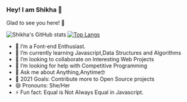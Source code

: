 ### Hey! I am Shikha 👋
Glad to see you here! 🤩

![Shikha's GitHub stats](https://github-readme-stats.vercel.app/api?username=ishikharai&show_icons=true&theme=radical) [![Top Langs](https://github-readme-stats.vercel.app/api/top-langs/?username=ishikharai&langs_count=8&show_icons=true&theme=radical)](https://github.com/ishikharai/github-readme-stats)




- 🔭 I’m a Font-end Enthusiast. 
- 🌱 I’m currently learning Javascript,Data Structures and Algorithms
- 👯 I’m looking to collaborate on Interesting Web Projects
- 🤔 I’m looking for help with Competitive Programming
- 💬 Ask me about Anything,Anytime🤓
-  🥅 2021 Goals: Contribute more to Open Source projects
- 😄 Pronouns: She/Her
- ⚡ Fun fact: Equal is Not Always Equal in Javascript.

